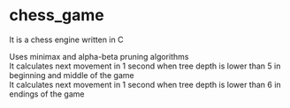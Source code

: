 # chess_game
It is a chess engine written in C

Uses minimax and alpha-beta pruning algorithms  
It calculates next movement in 1 second when tree depth is lower than 5 in beginning and middle of the game  
It calculates next movement in 1 second when tree depth is lower than 6 in endings of the game  



